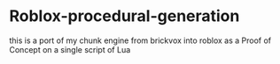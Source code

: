 # Roblox-procedural-generation
this is a port of my chunk engine from brickvox into roblox as a Proof of Concept on a single script of Lua
